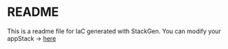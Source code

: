 # README
This is a readme file for IaC generated with StackGen.
You can modify your appStack -> [here](http://main.dev.stackgen.com/appstacks/e1375b4e-abd3-4e58-a02a-8d4e0abebb46)
